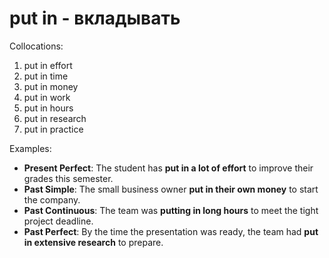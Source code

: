 # put in - вкладывать

Collocations:

1. put in effort
2. put in time
3. put in money
4. put in work
5. put in hours
6. put in research
7. put in practice

Examples:

- **Present Perfect**: The student has **put in a lot of effort** to improve their grades this semester.
- **Past Simple**: The small business owner **put in their own money** to start the company.
- **Past Continuous**: The team was **putting in long hours** to meet the tight project deadline.
- **Past Perfect**: By the time the presentation was ready, the team had **put in extensive research** to prepare.